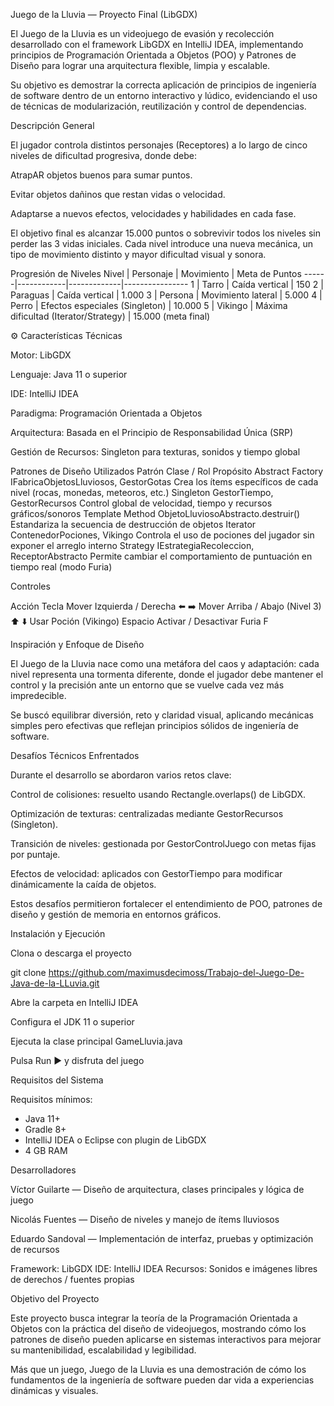 Juego de la Lluvia — Proyecto Final (LibGDX)

El Juego de la Lluvia es un videojuego de evasión y recolección desarrollado con el framework LibGDX en IntelliJ IDEA, implementando principios de Programación Orientada a Objetos (POO) y Patrones de Diseño para lograr una arquitectura flexible, limpia y escalable.

Su objetivo es demostrar la correcta aplicación de principios de ingeniería de software dentro de un entorno interactivo y lúdico, evidenciando el uso de técnicas de modularización, reutilización y control de dependencias.

 Descripción General

El jugador controla distintos personajes (Receptores) a lo largo de cinco niveles de dificultad progresiva, donde debe:

AtrapAR objetos buenos para sumar puntos.

Evitar objetos dañinos que restan vidas o velocidad.

Adaptarse a nuevos efectos, velocidades y habilidades en cada fase.

El objetivo final es alcanzar 15.000 puntos o sobrevivir todos los niveles sin perder las 3 vidas iniciales.
Cada nivel introduce una nueva mecánica, un tipo de movimiento distinto y mayor dificultad visual y sonora.

 Progresión de Niveles
Nivel | Personaje | Movimiento | Meta de Puntos
------|------------|-------------|----------------
1 | Tarro | Caída vertical | 150
2 | Paraguas | Caída vertical | 1.000
3 | Persona | Movimiento lateral | 5.000
4 | Perro | Efectos especiales (Singleton) | 10.000
5 | Vikingo | Máxima dificultad (Iterator/Strategy) | 15.000 (meta final)

⚙️ Características Técnicas

Motor: LibGDX

Lenguaje: Java 11 o superior

IDE: IntelliJ IDEA

Paradigma: Programación Orientada a Objetos

Arquitectura: Basada en el Principio de Responsabilidad Única (SRP)

Gestión de Recursos: Singleton para texturas, sonidos y tiempo global

Patrones de Diseño Utilizados
Patrón	Clase / Rol	Propósito
Abstract Factory	IFabricaObjetosLluviosos, GestorGotas	Crea los ítems específicos de cada nivel (rocas, monedas, meteoros, etc.)
Singleton	GestorTiempo, GestorRecursos	Control global de velocidad, tiempo y recursos gráficos/sonoros
Template Method	ObjetoLluviosoAbstracto.destruir()	Estandariza la secuencia de destrucción de objetos
Iterator	ContenedorPociones, Vikingo	Controla el uso de pociones del jugador sin exponer el arreglo interno
Strategy	IEstrategiaRecoleccion, ReceptorAbstracto	Permite cambiar el comportamiento de puntuación en tiempo real (modo Furia)

 Controles
 
Acción	Tecla
Mover Izquierda / Derecha	⬅️ ➡️
Mover Arriba / Abajo (Nivel 3)	⬆️ ⬇️
Usar Poción (Vikingo)	Espacio
Activar / Desactivar Furia	F


 Inspiración y Enfoque de Diseño

El Juego de la Lluvia nace como una metáfora del caos y adaptación:
cada nivel representa una tormenta diferente, donde el jugador debe mantener el control y la precisión ante un entorno que se vuelve cada vez más impredecible.

Se buscó equilibrar diversión, reto y claridad visual, aplicando mecánicas simples pero efectivas que reflejan principios sólidos de ingeniería de software.

 Desafíos Técnicos Enfrentados

Durante el desarrollo se abordaron varios retos clave:

Control de colisiones: resuelto usando Rectangle.overlaps() de LibGDX.

Optimización de texturas: centralizadas mediante GestorRecursos (Singleton).

Transición de niveles: gestionada por GestorControlJuego con metas fijas por puntaje.

Efectos de velocidad: aplicados con GestorTiempo para modificar dinámicamente la caída de objetos.

Estos desafíos permitieron fortalecer el entendimiento de POO, patrones de diseño y gestión de memoria en entornos gráficos.

Instalación y Ejecución

Clona o descarga el proyecto

git clone https://github.com/maximusdecimoss/Trabajo-del-Juego-De-Java-de-la-LLuvia.git


Abre la carpeta en IntelliJ IDEA

Configura el JDK 11 o superior

Ejecuta la clase principal GameLluvia.java

Pulsa Run ▶️ y disfruta del juego 

 Requisitos del Sistema
 
 Requisitos mínimos:
- Java 11+
- Gradle 8+
- IntelliJ IDEA o Eclipse con plugin de LibGDX
- 4 GB RAM

 Desarrolladores

Víctor Guilarte — Diseño de arquitectura, clases principales y lógica de juego

Nicolás Fuentes — Diseño de niveles y manejo de ítems lluviosos

Eduardo Sandoval — Implementación de interfaz, pruebas y optimización de recursos

Framework: LibGDX
IDE: IntelliJ IDEA
Recursos: Sonidos e imágenes libres de derechos / fuentes propias

 Objetivo del Proyecto

Este proyecto busca integrar la teoría de la Programación Orientada a Objetos con la práctica del diseño de videojuegos, mostrando cómo los patrones de diseño pueden aplicarse en sistemas interactivos para mejorar su mantenibilidad, escalabilidad y legibilidad.

Más que un juego, Juego de la Lluvia es una demostración de cómo los fundamentos de la ingeniería de software pueden dar vida a experiencias dinámicas y visuales.
